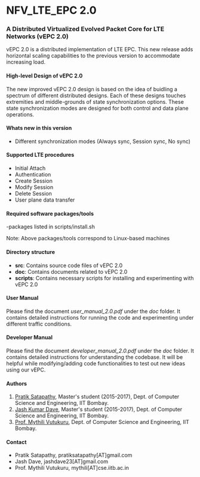 NFV_LTE_EPC 2.0
=================
### A Distributed Virtualized Evolved Packet Core for LTE Networks (vEPC 2.0)
vEPC 2.0 is a distributed implementation of LTE EPC. This new release adds horizontal scaling capabilities to the previous version to accommodate increasing load. 

#### High-level Design of vEPC 2.0

The new improved vEPC 2.0 design is based on the idea of buidling a spectrum of different distributed designs. Each of these designs touches extremities and middle-grounds of state synchronization options. These state synchronization modes are designed for both control and data plane operations.

#### Whats new in this version

- Different synchronization modes (Always sync, Session sync, No sync)

#### Supported LTE procedures

- Initial Attach
- Authentication
- Create Session
- Modify Session
- Delete Session
- User plane data transfer

#### Required software packages/tools

-packages listed in scripts/install.sh

Note: Above packages/tools correspond to Linux-based machines


#### Directory structure

- **src**: Contains source code files of vEPC 2.0
- **doc**: Contains documents related to vEPC 2.0
- **scripts**: Contains necessary scripts for installing and experimenting with vEPC 2.0

#### User Manual

Please find the document *user_manual_2.0.pdf* under the *doc* folder. It contains detailed instructions for running the code and experimenting under different traffic conditions.

#### Developer Manual

Please find the document *developer_manual_2.0.pdf* under the *doc* folder. It contains detailed instructions for understanding the codebase. It will be helpful while modifying/adding code functionalities to test out new ideas using our vEPC.

#### Authors

1. [Pratik Satapathy](https://www.linkedin.com/in/pratik-satapathy-5b175524/), Master's student (2015-2017), Dept. of Computer Science and Engineering, IIT Bombay.
2. [Jash Kumar Dave](https://www.linkedin.com/in/jash-dave-5698124b/), Master's student (2015-2017), Dept. of Computer Science and Engineering, IIT Bombay.
3. [Prof. Mythili Vutukuru](https://www.cse.iitb.ac.in/~mythili/), Dept. of Computer Science and Engineering, IIT Bombay.

#### Contact

- Pratik Satapathy, pratiksatapathy[AT]gmail.com
- Jash Dave, jashdave23[AT]gmail.com
- Prof. Mythili Vutukuru, mythili[AT]cse.iitb.ac.in
